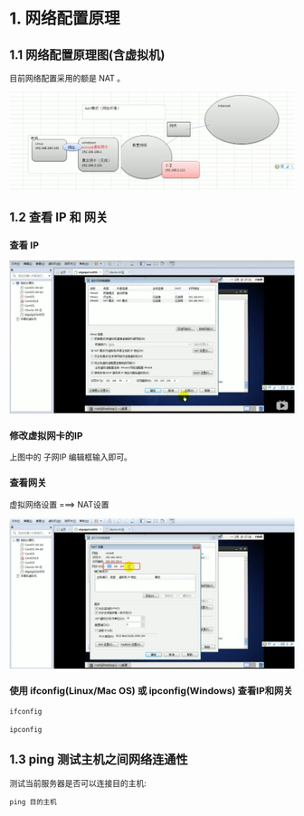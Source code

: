 # 1. 网络配置原理

## 1.1 网络配置原理图(含虚拟机)

目前网络配置采用的额是 NAT 。

![NAT原理图](../assets/NAT原理图.png)

## 1.2 查看 IP 和 网关

### 查看 IP
![虚拟网络设置](../assets/虚拟网络设置.png)

### 修改虚拟网卡的IP

上图中的 子网IP 编辑框输入即可。

### 查看网关
虚拟网络设置 ===> NAT设置

![查看网关](../assets/查看网关.png)

### 使用 ifconfig(Linux/Mac OS) 或 ipconfig(Windows) 查看IP和网关

```shell script
ifconfig

ipconfig
```

## 1.3 ping 测试主机之间网络连通性

测试当前服务器是否可以连接目的主机:

```shell script
ping 目的主机
```